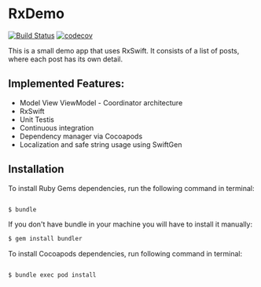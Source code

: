 # RxDemo

[![Build Status](https://api.travis-ci.org/enriquebk/iOS-Demo.svg?branch=master)](https://travis-ci.org/enriquebk/iOS-Demo)
[![codecov](https://codecov.io/gh/enriquebk/iOS-Demo/branch/master/graph/badge.svg)](https://codecov.io/gh/enriquebk/iOS-Demo)

This is a small demo app that uses RxSwift. It consists of a list of posts, where each post has its own detail. 

## Implemented Features:

* Model View ViewModel - Coordinator architecture
* RxSwift
* Unit Testis
* Continuous integration
* Dependency manager via Cocoapods 
* Localization and safe string usage using SwiftGen

## Installation
To install Ruby Gems dependencies, run the following command in terminal: 

```bash

$ bundle

```

If you don't have bundle in your machine you will have to install it manually: 

```bash
$ gem install bundler
```

To install Cocoapods dependencies, run following command in terminal:

```bash

$ bundle exec pod install

```

